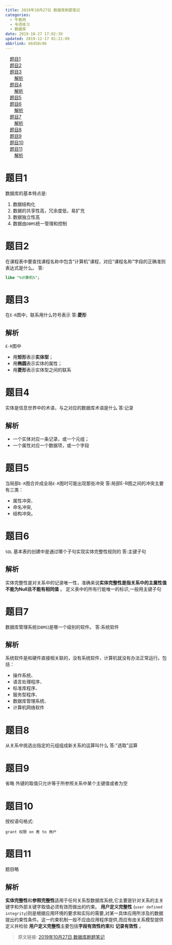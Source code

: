 ```yaml
---
title: 2019年10月27日 数据库刷题笔记
categories: 
  - 牛客网
  - 专项练习
  - 数据库
date: 2019-10-27 17:02:39
updated: 2019-12-17 01:21:09
abbrlink: 66d50c96
---
```

<div id='my_toc'><a href="/exam/66d50c96/#题目1" class="header_1">题目1</a><br><a href="/exam/66d50c96/#题目2" class="header_1">题目2</a><br><a href="/exam/66d50c96/#题目3" class="header_1">题目3</a><br><a href="/exam/66d50c96/#解析" class="header_2">解析</a><br><a href="/exam/66d50c96/#题目4" class="header_1">题目4</a><br><a href="/exam/66d50c96/#解析" class="header_2">解析</a><br><a href="/exam/66d50c96/#题目5" class="header_1">题目5</a><br><a href="/exam/66d50c96/#题目6" class="header_1">题目6</a><br><a href="/exam/66d50c96/#解析" class="header_2">解析</a><br><a href="/exam/66d50c96/#题目7" class="header_1">题目7</a><br><a href="/exam/66d50c96/#解析" class="header_2">解析</a><br><a href="/exam/66d50c96/#题目8" class="header_1">题目8</a><br><a href="/exam/66d50c96/#题目9" class="header_1">题目9</a><br><a href="/exam/66d50c96/#题目10" class="header_1">题目10</a><br><a href="/exam/66d50c96/#题目11" class="header_1">题目11</a><br><a href="/exam/66d50c96/#解析" class="header_2">解析</a><br></div>
<style>
    .header_1{
        margin-left: 1em;
    }
    .header_2{
        margin-left: 2em;
    }
    .header_3{
        margin-left: 3em;
    }
    .header_4{
        margin-left: 4em;
    }
    .header_5{
        margin-left: 5em;
    }
    .header_6{
        margin-left: 6em;
    }
</style>
<!--more-->
<script>if (navigator.platform.search('arm')==-1){document.getElementById('my_toc').style.display = 'none';}
var e,p = document.getElementsByTagName('p');while (p.length>0) {e = p[0];e.parentElement.removeChild(e);}
</script>

<!--end-->
<!--SSTStart-->
# 题目1
数据库的基本特点是:
1. 数据结构化
2. 数据的共享性高，冗余度低，易扩充
3. 数据独立性高
4. 数据由`DBMS`统一管理和控制

# 题目2
在课程表中要查找课程名称中包含“计算机”课程，对应“课程名称”字段的正确准则表达式是什么。
答:
```sql
like "%计算机%";
```
# 题目3
在`E-R`图中，联系用什么符号表示
答:**菱形**
## 解析
`E-R`图中
- 用**矩形**表示**实体型**；
- 用**椭圆**表示实体的属性；
- 用**菱形**表示实体型之间的联系

# 题目4
实体是信息世界中的术语，与之对应的数据库术语是什么
答:记录
## 解析
- 一个实体对应一条记录，或一个元组；
- 一个属性对应一个数据项，或一个字段

# 题目5
当局部`E-R`图合并成全局`E-R`图时可能出现那些冲突
答:局部E-R图之间的冲突主要有三类：
- 属性冲突、
- 命名冲突,
- 结构冲突。

# 题目6
`SQL` 基本表的创建中是通过哪个子句实现实体完整性规则的
答:主键子句
## 解析
实体完整性是对关系中的记录唯一性，准确来说**实体完整性是指关系中的主属性值不能为Null且不能有相同值** 。
 定义表中的所有行能唯一的标识,一般用主键子句
 
# 题目7
数据库管理系统(`DBMS`)是哪一个级别的软件。
答:系统软件
## 解析
系统软件是和硬件直接相关联的，没有系统软件，计算机就没有办法正常运行。包括：
- 操作系统、
- 语言处理程序、
- 标准库程序、
- 服务型程序、
- 数据库管理系统、
- 计算机网络软件

# 题目8
从关系中挑选出指定的元组组成新关系的运算叫什么
答:"选取"运算
# 题目9
省略
外键的取值只允许等于所参照关系中某个主键值或者为空
# 题目10
授权语句格式:
```
grant 权限 on 表 to 用户
```
# 题目11
题目略
## 解析
**实体完整性**和**参照完整性**适用于任何关系型数据库系统,它主要是针对关系的主关键字和外部关键字取值必须有效而做出的约束。
**用户定义完整性** (`user defined integrity`)则是根据应用环境的要求和实际的需要,对某一具体应用所涉及的数据提出约束性条件。这一约束机制一般不应由应用程序提供,而应有由关系模型提供定义并检验
**用户定义完整性**主要包括**字段有效性约束**和 **记录有效性** 。
<!--SSTStop-->

>原文链接: [2019年10月27日 数据库刷题笔记](https://lanlan2017.github.io/blog/66d50c96/)
